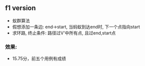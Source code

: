 ## f1 version
* 蚁群算法
* 假想添加一条边: end->start, 当蚂蚁到达end时, 下一个点指向start
* 求环路, 终止条件: 路径过V'中所有点, 且过end,start点

### 效果: 
* 15.75分，前五个用例有成绩